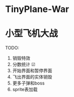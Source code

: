 # TinyPlane-War
# 小型飞机大战

TODO:
1. 销毁特效 
2. 分数统计 &#9745;
3. 开始界面和暂停界面
4. 飞出界面的实体销毁
5. 更多子弹和boss
6. sprite表加载